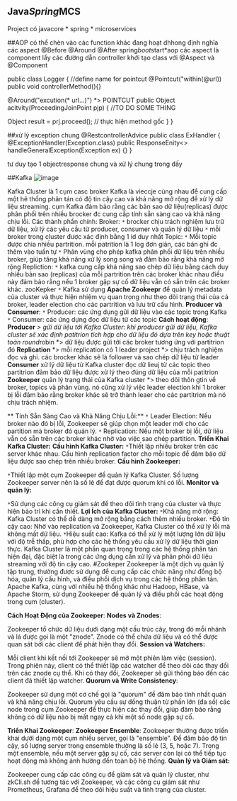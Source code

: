 ## Java*Spring*MCS
Project có javacore * spring * microservices

##AOP
có thể chèn vào các function khác đang hoạt dhhong
định nghĩa các aspect
@Before
@Around
@After
spring*boot*start*aop
các aspect là component
lấy các đường dẫn controller
khởi tạo class
với @Aspect và @Component

public class Logger {
//define name for pointcut
@Pointcut("within(@url))
public void controllerMethod(){}

@Around("excution(* url...)") *> POINTCUT
public Object acitvity(ProceedingJoinPoint pjp) {
 //TO DO SOME THING

 Object result = prj.proceed(); // thực hiện method gốc
}
}

##xử lý exception chung 
@RestcontrollerAdvice
public class ExHandler {
@ExceptionHandler(Exception.class)
public ResponseEnity<> handleGeneralException(Exception ex) {}
}

tư duy tạo 1 objectresponse chung và xử lý chung trong đấy

##Kafka
![image](https://github.com/user*attachments/assets/da4af034*c120*43ca*b32a*cdbff61c212f)

Kafka Cluster là 1 cụm casc broker Kafka là vieccje cùng nhau để cung cấp một hê thống phân tán có độ tin cậy cao và khả năng mở rộng để xử lý dữ liệu streaming. cụm Kafka đảm bảo rằng các bản sao dữ liệu(replicas) được phân phối  trên nhiều brocker đc cung cấp tính sẵn sàng cao và khả năng chịu lỗi.
Các thành phần chính: 
Broker: 
`*` brocker chịu trách nghiệm lưu trữ dữ liệu, xử lý các yêu cầu từ producer, consumer và quản lý dữ liệu
`*` mỗi broker trong cluster được xác định bằng 1 id duy nhất
Topic:
`*` Mỗi topic được chia nhiều partrition. mỗi patrition là 1 log đơn giản, các bản ghi đc thêm vào tuần tự
`*` Phân vùng cho phép kafka phân phối dữ liệu trên nhiều broker, giúp tăng khả năng xử lý song song và đảm bảo rằng khả năng mở rộng
Repliction:
`*` kafka cung cấp khả năng sao chép dữ liệu bằng cách duy nhiều bản sao (replicas) của mỗi partrition trên các broker khác nhau điều này đảm bảo rằng nếu 1 broker gặp sự cố dữ liệu vẫn có sẵn trên các broker khác.
zooKepker
`*` Kafka sử dụng **Apache Zookeepr** để quản lý metadata của cluster và thực hiện nhiệm vụ quan trọng như theo dõi trạng thái của cá broker, leader election cho các partrition và lưu trữ cấu hình.
**Producer và Consumer**:
`*` Producer: các ứng dụng gửi dữ liệu vào các topic trong Kafka
`*` Consumer: các ứng dựng đọc dữ liệu từ các topic
**Cách hoạt động**:
  **Producer** *> gửi dữ liệu tới Kafka Cluster: khi producer gửi dữ liệu, Kafka cluster sẽ xác định patitrion tích hợp cho dữ liệu đó dựa trên key hoặc thuật toán round*robin
  *> dữ liệu được gửi tới các broker tương ứng với partitrion đó
  **Replication** *> mỗi replication  có 1 leader project *> chịu trách nghiệm đọc và ghi. các brocker khác sẽ là follower và sao chép dữ liệu từ leader
  **Consumer** xử lý dữ liệu từ Kafka cluster đọc dữ lieuj từ các topic theo partitrion đảm bảo dữ liệu được xử lý theo đúng dữ liệu của mỗi patitrion
  **Zookeeper** quản lý trạng thái của Kafka cluster *> theo dõi thôn gtin về broker, topics và phân vùng. nó cũng xử lý việc leader election khi 1 broker bị lỗi đảm bảo rằng broker khác sẽ trở thành leaer cho các partitrion mà nó chịu trách nhiệm.

** Tính Sẵn Sàng Cao và Khả Năng Chịu Lỗi:**
`*` Leader Election: Nếu broker nào đó bị lỗi, Zookeeper sẽ giúp chọn một leader mới cho các partition mà broker đó quản lý.
`*` Replication: Nếu một broker bị lỗi, dữ liệu vẫn có sẵn trên các broker khác nhờ vào việc sao chép partition.
**Triển Khai Kafka Cluster:**
**Cấu hình Kafka Cluster:**
`*`Thiết lập nhiều broker trên các server khác nhau.
Cấu hình replication factor cho mỗi topic để đảm bảo dữ liệu được sao chép trên nhiều broker.
**Cấu hình Zookeeper:**

`*`Thiết lập một cụm Zookeeper để quản lý Kafka Cluster. Số lượng Zookeeper server nên là số lẻ để đạt được quorum khi có lỗi.
**Monitor và quản lý:**

`*`Sử dụng các công cụ giám sát để theo dõi tình trạng của cluster và thực hiện bảo trì khi cần thiết.
**Lợi Ích của Kafka Cluster:**
`*`Khả năng mở rộng: Kafka Cluster có thể dễ dàng mở rộng bằng cách thêm nhiều broker.
`*`Độ tin cậy cao: Nhờ vào replication và Zookeeper, Kafka Cluster có thể xử lý lỗi mà không mất dữ liệu.
`*`Hiệu suất cao: Kafka có thể xử lý một lượng lớn dữ liệu với độ trễ thấp, phù hợp cho các hệ thống yêu cầu xử lý dữ liệu thời gian thực.
Kafka Cluster là một phần quan trọng trong các hệ thống phân tán hiện đại, đặc biệt là trong các ứng dụng cần xử lý và phân phối dữ liệu streaming với độ tin cậy cao.
#Zookeper
Zookeeper là một dịch vụ quản lý tập trung, thường được sử dụng để cung cấp các chức năng như đồng bộ hóa, quản lý cấu hình, và điều phối dịch vụ trong các hệ thống phân tán. Apache Kafka, cùng với nhiều hệ thống khác như Hadoop, HBase, và Apache Storm, sử dụng Zookeeper để quản lý và điều phối các hoạt động trong cụm (cluster).

**Cách Hoạt Động của Zookeeper**:
**Nodes và Znodes**:

Zookeeper tổ chức dữ liệu dưới dạng một cấu trúc cây, trong đó mỗi nhánh và lá được gọi là một "znode". Znode có thể chứa dữ liệu và có thể được quan sát bởi các client để phát hiện thay đổi.
**Session và Watchers:**

Mỗi client khi kết nối tới Zookeeper sẽ mở một phiên làm việc (session). Trong phiên này, client có thể thiết lập các watcher để theo dõi các thay đổi trên các znode cụ thể. Khi có thay đổi, Zookeeper sẽ gửi thông báo đến các client đã thiết lập watcher.
**Quorum và Write Consistency**:

Zookeeper sử dụng một cơ chế gọi là "quorum" để đảm bảo tính nhất quán và khả năng chịu lỗi. Quorum yêu cầu sự đồng thuận từ phần lớn (đa số) các node trong cụm Zookeeper để thực hiện các thay đổi, giúp đảm bảo rằng không có dữ liệu nào bị mất ngay cả khi một số node gặp sự cố.

**Triển Khai Zookeeper**:
**Zookeeper Ensemble**:
Zookeeper thường được triển khai dưới dạng một cụm nhiều server, gọi là "ensemble". Để đảm bảo độ tin cậy, số lượng server trong ensemble thường là số lẻ (3, 5, hoặc 7).
Trong một ensemble, nếu một server gặp sự cố, các server còn lại có thể tiếp tục hoạt động mà không ảnh hưởng đến toàn bộ hệ thống.
**Quản lý và Giám sát:**

Zookeeper cung cấp các công cụ để giám sát và quản lý cluster, như zkCli.sh để tương tác với Zookeeper, và các công cụ giám sát như Prometheus, Grafana để theo dõi hiệu suất và tình trạng của cluster.
